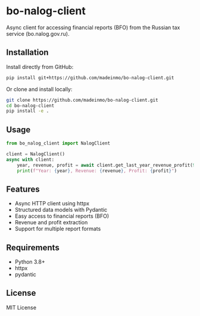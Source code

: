 # bo-nalog-client

Async client for accessing financial reports (BFO) from the Russian tax service (bo.nalog.gov.ru).

## Installation

Install directly from GitHub:

```bash
pip install git+https://github.com/madeinmo/bo-nalog-client.git
```

Or clone and install locally:

```bash
git clone https://github.com/madeinmo/bo-nalog-client.git
cd bo-nalog-client
pip install -e .
```

## Usage

```python
from bo_nalog_client import NalogClient

client = NalogClient()
async with client:
    year, revenue, profit = await client.get_last_year_revenue_profit(9392519)
    print(f"Year: {year}, Revenue: {revenue}, Profit: {profit}")
```

## Features

- Async HTTP client using httpx
- Structured data models with Pydantic
- Easy access to financial reports (BFO)
- Revenue and profit extraction
- Support for multiple report formats

## Requirements

- Python 3.8+
- httpx
- pydantic

## License

MIT License